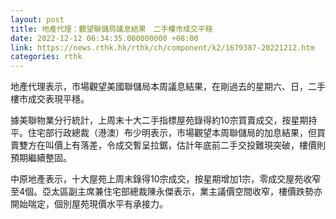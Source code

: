 ```yaml
---
layout: post
title: 地產代理：觀望聯儲局議息結果　二手樓市成交平穩
date: 2022-12-12 06:34:35.000000000 +08:00
link: https://news.rthk.hk/rthk/ch/component/k2/1679387-20221212.htm
categories: rthk
---
```


地產代理表示，市場觀望美國聯儲局本周議息結果，在剛過去的星期六、日，二手樓市成交表現平穩。

據美聯物業分行統計，上周末十大二手指標屋苑錄得約10宗買賣成交，按星期持平。住宅部行政總裁（港澳）布少明表示，市場觀望本周聯儲局的加息結果，但買賣雙方在叫價上有落差，令成交暫呈拉鋸，估計年底前二手交投難現突破，樓價則預期繼續整固。

中原地產表示，十大屋苑上周末錄得10宗成交，按星期增加1宗，零成交屋苑收窄至4個。亞太區副主席兼住宅部總裁陳永傑表示，業主議價空間收窄，樓價跌勢亦開始喘定，個別屋苑現價水平有承接力。
